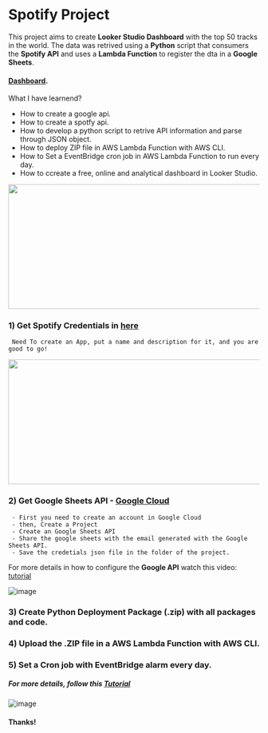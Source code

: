 # Spotify Project 
This project aims to create <b>Looker Studio Dashboard</b> with the top 50 tracks in the world. 
The data was retrived using a <b>Python</b> script that consumers the <b>Spotify API</b> and uses a <b>Lambda Function</b> to register the dta in a <b>Google Sheets</b>.

#### [Dashboard](https://datastudio.google.com/u/0/reporting/6ed6acc6-36f4-4366-a348-a297ba9c4e52/page/X8w4C).

What I have learnend?
 - How to create a google api.
 - How to create a spotfy api.
 - How to develop a python script to retrive API information and parse through JSON object.
 - How to deploy ZIP file in AWS Lambda Function with AWS CLI.
 - How to Set a EventBridge cron job in AWS Lambda Function to run every day.
 - How to ccreate a free, online and analytical dashboard in Looker Studio.

<img src="https://user-images.githubusercontent.com/50839107/196177479-c23fc2df-3e65-40d1-9fc2-b3ed9af138e6.png" width="700" height="250">


### 1) Get Spotify Credentials in [here](https://developer.spotify.com/dashboard/applications)

     Need To create an App, put a name and description for it, and you are good to go!

<img src="https://user-images.githubusercontent.com/50839107/196182699-468fc75c-483b-4557-9d95-11a9ced27026.png" width="700" height="250">


### 2) Get Google Sheets API - [Google Cloud](https://console.cloud.google.com/welcome)

     - First you need to create an account in Google Cloud
     - then, Create a Project
     - Create an Google Sheets API
     - Share the google sheets with the email generated with the Google Sheets API.
     - Save the credetials json file in the folder of the project.
     
     
For more details in how to configure the <b>Google API</b>  watch this video: [tutorial](https://www.youtube.com/watch?v=ddf5Z0aQPzY&t=292s)
     
     
![image](https://user-images.githubusercontent.com/50839107/196178326-f698ad02-266f-42ae-9b9c-97c42256c928.png)


### 3) Create Python Deployment Package (.zip) with all packages and code.

### 4) Upload the .ZIP file in a AWS Lambda Function with AWS CLI.

### 5) Set a Cron job with EventBridge alarm every day.

##### For more details, follow this [Tutorial](https://www.youtube.com/watch?v=OLXEekDzpHQ&t=12s)

![image](https://user-images.githubusercontent.com/50839107/196178492-751e3662-af7a-4579-bca2-edeacc4f7202.png)

#### Thanks!

